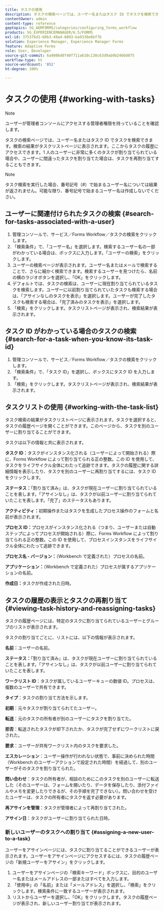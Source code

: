 ```yaml
---
title: タスクの使用
description: タスクの検索ページでは、ユーザー名またはタスク ID でタスクを検索できます。タスクの使用方法について詳しく説明します。
contentOwner: admin
content-type: reference
geptopics: SG_AEMFORMS/categories/configuring_forms_workflow
products: SG_EXPERIENCEMANAGER/6.5/FORMS
exl-id: 375376d1-60b3-49a4-8893-ba9336e6bf7b
solution: Experience Manager, Experience Manager Forms
feature: Adaptive Forms
role: User, Developer
source-git-commit: 6a9806d8f40f711a610c130c63d9ab9b2460d075
workflow-type: ht
source-wordcount: '852'
ht-degree: 100%

---
```


# タスクの使用 {#working-with-tasks}

>[!NOTE]
> 
> ユーザーが管理者コンソールにアクセスする管理者権限を持っていることを確認します。

タスクの検索ページでは、ユーザー名またはタスク ID でタスクを検索できます。検索の結果がタスクリストページに表示されます。ここからタスクの履歴にアクセスできます。1 人のユーザーに非常に多くのタスクが割り当てられている場合や、ユーザーに間違ったタスクを割り当てた場合は、タスクを再割り当てすることもできます。

>[!NOTE]
>
>タスク検索を実行した場合、番号記号（#）で始まるユーザー名については結果が返されません。可能な限り、番号記号で始まるユーザー名は作成しないでください。

## ユーザーに関連付けられたタスクの検索 {#search-for-tasks-associated-with-a-user}

1. 管理コンソールで、サービス／Forms Workflow／タスクの検索をクリックします。
1. 「検索条件」で、「ユーザー名」を選択します。検索するユーザー名の一部がわかっている場合は、ボックスに入力します。「ユーザーの検索」をクリックします。
1. ユーザーの検索ページが表示されます。ユーザー名またはメールで検索することで、さらに細かく検索できます。検索するユーザーを見つけたら、名前の横のラジオボタンを選択し、「OK」をクリックします。
1. デフォルトでは、タスクの検索は、ユーザーに現在割り当てられているタスクを検索します。ユーザーに以前割り当てられていたタスクも検索する場合は、「アサインなしのタスクを表示」を選択します。ユーザーが完了したタスクも検索する場合は、「完了済みのタスクを表示」を選択します。
1. 「検索」をクリックします。タスクリストページが表示され、検索結果が表示されます。

## タスク ID がわかっている場合のタスクの検索 {#search-for-a-task-when-you-know-its-task-id}

1. 管理コンソールで、サービス／Forms Workflow／タスクの検索をクリックします。
1. 「検索条件」で、「タスク ID」を選択し、ボックスにタスク ID を入力します。
1. 「検索」をクリックします。タスクリストページが表示され、検索結果が表示されます。

## タスクリストの使用 {#working-with-the-task-list}

タスク検索の結果がタスクリストページに表示されます。タスクを選択すると、タスクの履歴ページを開くことができます。このページから、タスクを別のユーザーに割り当てることができます。

タスクは以下の情報と共に表示されます。

**タスク ID：**&#x200B;タスクがインスタンス化される（ユーザーによって開始される）際に、Forms Workflow によって割り当てられる正の整数。この ID を使用して、タスクをライフサイクル全体にわたって追跡できます。タスクの履歴に関する詳細情報を表示したり、タスクを別のユーザーに再割り当てするには、タスク ID をクリックします。

**ステータス：**「割り当て済み」は、タスクが現在ユーザーに割り当てられていることを表します。「アサインなし」は、タスクが以前ユーザーに割り当てられていたことを表します。「完了」のステータスもあります。

**アクティビティ：**&#x200B;初期操作またはタスクを生成したプロセス操作のフォームと名前が表示されます。

**プロセス ID：**&#x200B;プロセスがインスタンス化される（つまり、ユーザーまたは自動ステップによってプロセスが開始される）際に、Forms Workflow によって割り当てられる正の整数。この ID を使用して、プロセスインスタンスをライフサイクル全体にわたって追跡できます。

**プロセス名 - バージョン：**（Workbench で定義された）プロセスの名前。

**アプリケーション：**（Workbench で定義された）プロセスが属するアプリケーションの名前。

**作成日：**&#x200B;タスクが作成された日時。

## タスクの履歴の表示とタスクの再割り当て {#viewing-task-history-and-reassigning-tasks}

タスクの履歴ページには、特定のタスクに割り当てられているユーザーとグループのリストが表示されます。

タスクの割り当てごとに、リストには、以下の情報が表示されます。

**名前：**&#x200B;ユーザーの名前。

**ステータス：**「割り当て済み」は、タスクが現在ユーザーに割り当てられていることを表します。「アサインなし」は、タスクが以前ユーザーに割り当てられていたことを表します。

**ワークリスト ID**：タスクが属しているユーザーキューの数値 ID。プロセスは、複数のユーザーで共有できます。

**タイプ**：タスクの割り当て方法を示します。

**初期**：元々タスクが割り当てられてたユーザー。

**転送**：元のタスクの所有者が別のユーザーにタスクを割り当てた。

**拒否**：転送されたタスクが却下されたか、タスクが完了せずにワークリストに戻された。

**要求**：ユーザーが共有ワークリスト内のタスクを要求した。

**エスカレーション**：ユーザー操作が行われない状態で、事前に決められた時間（Workbench のユーザーアクションで設定された時間）を経過して、別のユーザーがそのタスクを割り当てられた。

**問い合わせ**：タスクの所有者が、相談のためにこのタスクを別のユーザーに転送した（そのユーザーは、フォームを開いたり、データを保存したり、添付ファイルやメモを変更したりできるが、その手順を完了できない）。問い合わせを受けたユーザーは、タスクの所有者にタスクを返す必要があります。

**再アサインを管理**：タスクが管理者によって再割り当てされた。

**アサイン日**：タスクがユーザーに割り当てられた日時。

### 新しいユーザーのタスクへの割り当て {#assigning-a-new-user-to-a-task}

ユーザーをアサインページには、タスクに割り当てることができるユーザーが表示されます。ユーザーをアサインページにアクセスするには、タスクの履歴ページの「新規ユーザーをアサイン」をクリックします。

1. ユーザーをアサインページの「検索キーワード」ボックスに、目的のユーザー名またはメールアドレスの一部またはすべてを入力します。
1. 「使用中」の「名前」または「メールアドレス」を選択し、「検索」をクリックします。検索条件に一致するユーザーが表示されます。
1. リストからユーザーを選択し、「OK」をクリックします。タスクの履歴ページが表示され、新しいユーザー割り当てが表示されます。
